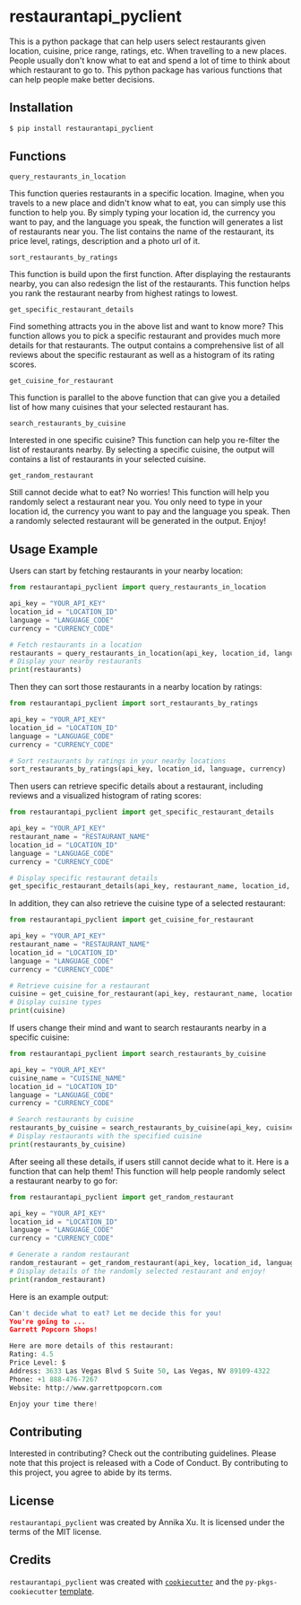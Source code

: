 # restaurantapi_pyclient

This is a python package that can help users select restaurants given location, cuisine, price range, ratings, etc. When travelling to a new places. People usually don't know what to eat and spend a lot of time to think about which restaurant to go to. This python package has various functions that can help people make better decisions.


## Installation

```bash
$ pip install restaurantapi_pyclient
```

## Functions
`query_restaurants_in_location`

This function queries restaurants in a specific location. Imagine, when you travels to a new place and didn't know what to eat, you can simply use this function to help you. By simply typing your location id, the currency you want to pay, and the language you speak, the function will generates a list of restaurants near you. The list contains the name of the restaurant, its price level, ratings, description and a photo url of it. 


`sort_restaurants_by_ratings`

This function is build upon the first function. After displaying the restaurants nearby, you can also redesign the list of the restaurants. This function helps you rank the restaurant nearby from highest ratings to lowest.


`get_specific_restaurant_details`

Find something attracts you in the above list and want to know more? This function allows you to pick a specific restaurant and provides much more details for that restaurants. The output contains a comprehensive list of all reviews about the specific restaurant as well as a histogram of its rating scores.


`get_cuisine_for_restaurant`

This function is parallel to the above function that can give you a detailed list of how many cuisines that your selected restaurant has.


`search_restaurants_by_cuisine`

Interested in one specific cuisine? This function can help you re-filter the list of restaurants nearby. By selecting a specific cuisine, the output will contains a list of restaurants in your selected cuisine.


`get_random_restaurant`

Still cannot decide what to eat? No worries! This function will help you randomly select a restaurant near you. You only need to type in your location id, the currency you want to pay and the language you speak. Then a randomly selected restaurant will be generated in the output. Enjoy!

## Usage Example

Users can start by fetching restaurants in your nearby location:
```python
from restaurantapi_pyclient import query_restaurants_in_location

api_key = "YOUR_API_KEY"
location_id = "LOCATION_ID"
language = "LANGUAGE_CODE"
currency = "CURRENCY_CODE"

# Fetch restaurants in a location
restaurants = query_restaurants_in_location(api_key, location_id, language, currency)
# Display your nearby restaurants
print(restaurants) 
```

Then they can sort those restaurants in a nearby location by ratings:
```python
from restaurantapi_pyclient import sort_restaurants_by_ratings

api_key = "YOUR_API_KEY"
location_id = "LOCATION_ID"
language = "LANGUAGE_CODE"
currency = "CURRENCY_CODE"

# Sort restaurants by ratings in your nearby locations
sort_restaurants_by_ratings(api_key, location_id, language, currency) 
```

Then users can retrieve specific details about a restaurant, including reviews and a visualized histogram of rating scores:
```python
from restaurantapi_pyclient import get_specific_restaurant_details

api_key = "YOUR_API_KEY"
restaurant_name = "RESTAURANT_NAME"
location_id = "LOCATION_ID"
language = "LANGUAGE_CODE"
currency = "CURRENCY_CODE"

# Display specific restaurant details
get_specific_restaurant_details(api_key, restaurant_name, location_id, language, currency)
```

In addition, they can also retrieve the cuisine type of a selected restaurant:
```python
from restaurantapi_pyclient import get_cuisine_for_restaurant

api_key = "YOUR_API_KEY"
restaurant_name = "RESTAURANT_NAME"
location_id = "LOCATION_ID"
language = "LANGUAGE_CODE"
currency = "CURRENCY_CODE"

# Retrieve cuisine for a restaurant
cuisine = get_cuisine_for_restaurant(api_key, restaurant_name, location_id, language, currency)
# Display cuisine types
print(cuisine)  
```

If users change their mind and want to search restaurants nearby in a specific cuisine:
```python
from restaurantapi_pyclient import search_restaurants_by_cuisine

api_key = "YOUR_API_KEY"
cuisine_name = "CUISINE_NAME"
location_id = "LOCATION_ID"
language = "LANGUAGE_CODE"
currency = "CURRENCY_CODE"

# Search restaurants by cuisine
restaurants_by_cuisine = search_restaurants_by_cuisine(api_key, cuisine_name, location_id, language, currency)
# Display restaurants with the specified cuisine
print(restaurants_by_cuisine) 
```

After seeing all these details, if users still cannot decide what to it. Here is a function that can help them! This function will help people randomly select a restaurant nearby to go for:
```python 
from restaurantapi_pyclient import get_random_restaurant

api_key = "YOUR_API_KEY"
location_id = "LOCATION_ID"
language = "LANGUAGE_CODE"
currency = "CURRENCY_CODE"

# Generate a random restaurant
random_restaurant = get_random_restaurant(api_key, location_id, language, currency)
# Display details of the randomly selected restaurant and enjoy!
print(random_restaurant)  
```

Here is an example output:
```python 
Can't decide what to eat? Let me decide this for you!
You're going to ...
Garrett Popcorn Shops!

Here are more details of this restaurant:
Rating: 4.5
Price Level: $
Address: 3633 Las Vegas Blvd S Suite 50, Las Vegas, NV 89109-4322
Phone: +1 888-476-7267
Website: http://www.garrettpopcorn.com

Enjoy your time there!
```


## Contributing

Interested in contributing? Check out the contributing guidelines. Please note that this project is released with a Code of Conduct. By contributing to this project, you agree to abide by its terms.

## License

`restaurantapi_pyclient` was created by Annika Xu. It is licensed under the terms of the MIT license.

## Credits

`restaurantapi_pyclient` was created with [`cookiecutter`](https://cookiecutter.readthedocs.io/en/latest/) and the `py-pkgs-cookiecutter` [template](https://github.com/py-pkgs/py-pkgs-cookiecutter).
